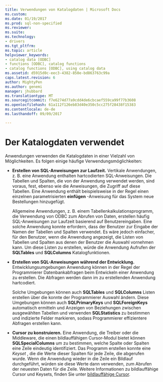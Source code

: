```yaml
---
title: Verwendungen von Katalogdaten | Microsoft Docs
ms.custom: 
ms.date: 01/19/2017
ms.prod: sql-non-specified
ms.reviewer: 
ms.suite: 
ms.technology:
- drivers
ms.tgt_pltfrm: 
ms.topic: article
helpviewer_keywords:
- catalog data [ODBC]
- functions [ODBC], catalog functions
- catalog functions [ODBC], using catalog data
ms.assetid: d5915d0c-eec3-4382-850e-bd863763c99a
caps.latest.revision: 6
author: MightyPen
ms.author: genemi
manager: jhubbard
ms.translationtype: MT
ms.sourcegitcommit: f7e6274d77a9cdd4de6cbcaef559ca99f77b3608
ms.openlocfilehash: 61a112f126eb83d40e350c5cc275f28438f15383
ms.contentlocale: de-de
ms.lasthandoff: 09/09/2017

---
```

# <a name="uses-of-catalog-data"></a>Der Katalogdaten verwendet
Anwendungen verwenden die Katalogdaten in einer Vielzahl von Möglichkeiten. Es folgen einige häufige Verwendungsmöglichkeiten:  
  
-   **Erstellen von SQL-Anweisungen zur Laufzeit.** Vertikale Anwendungen, z. B. eine Anwendung enthalten hartcodierten SQL-Anweisungen. Die Tabellen und Spalten, die von der Anwendung verwendet werden, sind voraus, fest, ebenso wie die Anweisungen, die Zugriff auf diese Tabellen. Eine Anwendung enthält beispielsweise in der Regel einen einzelnen parametrisierten **einfügen** -Anweisung für das System neue Bestellungen hinzugefügt.  
  
     Allgemeine Anwendungen, z. B. einem Tabellenkalkulationsprogramm, die Verwendung von ODBC zum Abrufen von Daten, erstellen häufig SQL-Anweisungen zur Laufzeit basierend auf Benutzereingaben. Eine solche Anwendung konnte erfordern, dass der Benutzer zur Eingabe der Namen der Tabellen und Spalten verwendet. Es wäre jedoch einfacher, für den Benutzer, wenn die Anwendung angezeigt, die Listen von Tabellen und Spalten aus denen der Benutzer die Auswahl vornehmen kann. Um diese Listen zu erstellen, würde die Anwendung Aufrufen der **SQLTables** und **SQLColumns** Katalogfunktionen.  
  
-   **Erstellen von SQL-Anweisungen während der Entwicklung.** Entwicklungsumgebungen Anwendung können in der Regel der Programmierer Datenbankabfragen beim Entwickeln einer Anwendung zu erstellen. Die Abfragen werden dann im zu erstellenden Anwendung hartcodiert.  
  
     Solche Umgebungen können auch **SQLTables** und **SQLColumns** Listen erstellen über die konnte der Programmierer Auswahl ändern. Diese Umgebungen können auch **SQLPrimaryKeys** und **SQLForeignKeys** automatisch ermitteln und Anzeigen von Beziehungen zwischen ausgewählten Tabellen und verwenden **SQLStatistics** zu bestimmen und indizierte Felder markieren, sodass Programmierer effizientere Abfragen erstellen kann.  
  
-   **Cursor zu konstruieren.** Eine Anwendung, die Treiber oder die Middleware, die einen bildlauffähigen Cursor-Modul bietet können **SQLSpecialColumns** um zu bestimmen, welche Spalte oder Spalten eine Zeile eindeutig identifiziert. Das Programm erstellen konnte eine *Keyset* , die die Werte dieser Spalten für jede Zeile, die abgerufen wurde. Wenn die Anwendung wieder in die Zeile ein Bildlauf durchgeführt, würden sie diese Werte dann verwenden, zum Abrufen der neuesten Daten für die Zeile. Weitere Informationen zu bildlauffähige Cursor und Keysets, finden Sie unter [bildlauffähige Cursor](../../../odbc/reference/develop-app/scrollable-cursors.md).
